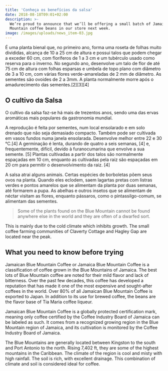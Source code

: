 ```yaml
---
title: 'Conheça os benefícios da salsa'
date: 2018-08-18T09:01+02:00
description: >-
  We’re proud to announce that we’ll be offering a small batch of Jamaica Blue
  Mountain coffee beans in our store next week.
image: /images/uploads/news_item-03.jpg
---
```

É uma planta bienal que, no primeiro ano, forma uma roseta de folhas muito divididas, alcança de 10 a 25 cm de altura e possui talos que podem chegar a exceder 60 cm, com floríferos de 1 a 3 cm e um tubérculo usado como reserva para o inverno. No segundo ano, desenvolve um talo de flor de até 75 cm de altura com folhas esparsas e umbela de topo plano com diâmetro de 3 a 10 cm, com várias flores verde-amareladas de 2 mm de diâmetro. As sementes são ovoides de 2 a 3mm. A planta normalmente morre após o amadurecimento das sementes.[2][3][4]

## O cultivo da Salsa

O cultivo da salsa faz-se há mais de trezentos anos, sendo uma das ervas aromáticas mais populares da gastronomia mundial.

A reprodução é feita por sementes, num local ensolarado e em solo drenado que não seja demasiado compacto. Também pode ser cultivada em vasos fundos numa janela ensolarada. Desenvolve melhor entre 22 e 30 °C.[4] A germinação é lenta, durando de quatro a seis semanas, [4] e, frequentemente, difícil, devido à furanocumarina que envolve a sua semente. [5] Plantas cultivadas a partir dos talos são normalmente espaçadas em 10 cm, enquanto as cultivadas pela raiz são espaçadas em 20 cm para permitir o desenvolvimento da raiz. [4]

A salsa atrai alguns animais. Certas espécies de borboletas põem seus ovos na planta. Quando eles eclodem, saem lagartas pretas com listras verdes e pontos amarelos que se alimentam da planta por duas semanas, até formarem a pupa. As abelhas e outros insetos que se alimentam de néctar visitam as flores, enquanto pássaros, como o pintassilgo-comum, se alimentam das sementes.

>Some of the plants found on the Blue Mountain cannot be found anywhere else in the world and they are often of a dwarfed sort.

This is mainly due to the cold climate which inhibits growth. The small coffee farming communities of Claverty Cottage and Hagley Gap are located near the peak.

## What you need to know before trying

Jamaican Blue Mountain Coffee or Jamaica Blue Mountain Coffee is a classification of coffee grown in the Blue Mountains of Jamaica. The best lots of Blue Mountain coffee are noted for their mild flavor and lack of bitterness. Over the past few decades, this coffee has developed a reputation that has made it one of the most expensive and sought-after coffees in the world. Over 80% of all Jamaican Blue Mountain Coffee is exported to Japan. In addition to its use for brewed coffee, the beans are the flavor base of Tia Maria coffee liqueur.

Jamaican Blue Mountain Coffee is a globally protected certification mark, meaning only coffee certified by the Coffee Industry Board of Jamaica can be labeled as such. It comes from a recognized growing region in the Blue Mountain region of Jamaica, and its cultivation is monitored by the Coffee Industry Board of Jamaica.

The Blue Mountains are generally located between Kingston to the south and Port Antonio to the north. Rising 7,402 ft, they are some of the highest mountains in the Caribbean. The climate of the region is cool and misty with high rainfall. The soil is rich, with excellent drainage. This combination of climate and soil is considered ideal for coffee.
